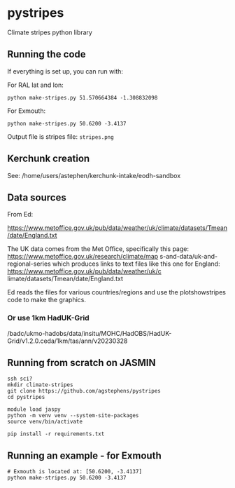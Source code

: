 # pystripes

Climate stripes python library


## Running the code

If everything is set up, you can run with:

For RAL lat and lon:

```
python make-stripes.py 51.570664384 -1.308832098
```

For Exmouth:

```
python make-stripes.py 50.6200 -3.4137
```

Output file is stripes file: `stripes.png`

## Kerchunk creation

See: /home/users/astephen/kerchunk-intake/eodh-sandbox

## Data sources

From Ed:

https://www.metoffice.gov.uk/pub/data/weather/uk/climate/datasets/Tmean/date/England.txt

The UK data comes from the Met Office, specifically this page: https://www.metoffice.gov.uk/research/climate/map
s-and-data/uk-and-regional-series
which produces links to text files like this one for England: https://www.metoffice.gov.uk/pub/data/weather/uk/c
limate/datasets/Tmean/date/England.txt

Ed reads the files for various countries/regions and use the plotshowstripes code to make the graphics.

### Or use 1km HadUK-Grid

/badc/ukmo-hadobs/data/insitu/MOHC/HadOBS/HadUK-Grid/v1.2.0.ceda/1km/tas/ann/v20230328

## Running from scratch on JASMIN

```
ssh sci?
mkdir climate-stripes
git clone https://github.com/agstephens/pystripes
cd pystripes

module load jaspy
python -m venv venv --system-site-packages
source venv/bin/activate

pip install -r requirements.txt
```

## Running an example - for Exmouth

```
# Exmouth is located at: [50.6200, -3.4137]
python make-stripes.py 50.6200 -3.4137
```
 
